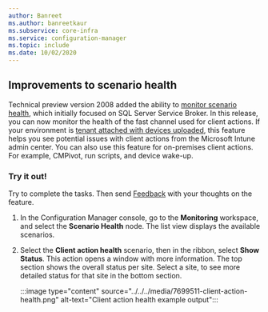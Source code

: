 ```yaml
---
author: Banreet
ms.author: banreetkaur
ms.subservice: core-infra
ms.service: configuration-manager
ms.topic: include
ms.date: 10/02/2020
---
```


## <a name="bkmk_health"></a> Improvements to scenario health

<!--7699511-->

Technical preview version 2008 added the ability to [monitor scenario health](../../technical-preview-2008.md#bkmk_health), which initially focused on SQL Server Service Broker. In this release, you can now monitor the health of the fast channel used for client actions. If your environment is [tenant attached with devices uploaded](../../../../../tenant-attach/device-sync-actions.md), this feature helps you see potential issues with client actions from the Microsoft Intune admin center. You can also use this feature for on-premises client actions. For example, CMPivot, run scripts, and device wake-up.

### Try it out!

Try to complete the tasks. Then send [Feedback](../../technical-preview-2003.md#bkmk_feedback) with your thoughts on the feature.

1. In the Configuration Manager console, go to the **Monitoring** workspace, and select the **Scenario Health** node. The list view displays the available scenarios.

1. Select the **Client action health** scenario, then in the ribbon, select **Show Status**. This action opens a window with more information. The top section shows the overall status per site. Select a site, to see more detailed status for that site in the bottom section.

    :::image type="content" source="../../../media/7699511-client-action-health.png" alt-text="Client action health example output":::
